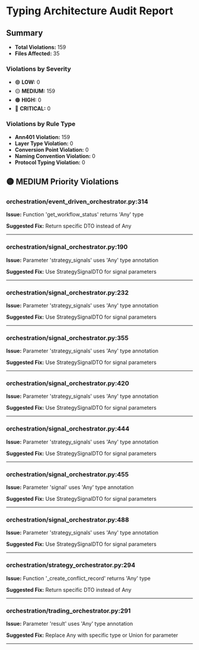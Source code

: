 # Typing Architecture Audit Report

## Summary

- **Total Violations:** 159
- **Files Affected:** 35

### Violations by Severity

- 🟢 **LOW:** 0
- 🟡 **MEDIUM:** 159
- 🟠 **HIGH:** 0
- 🔴 **CRITICAL:** 0

### Violations by Rule Type

- **Ann401 Violation:** 159
- **Layer Type Violation:** 0
- **Conversion Point Violation:** 0
- **Naming Convention Violation:** 0
- **Protocol Typing Violation:** 0

## 🟡 MEDIUM Priority Violations

### orchestration/event_driven_orchestrator.py:314

**Issue:** Function 'get_workflow_status' returns 'Any' type

**Suggested Fix:** Return specific DTO instead of Any

---

### orchestration/signal_orchestrator.py:190

**Issue:** Parameter 'strategy_signals' uses 'Any' type annotation

**Suggested Fix:** Use StrategySignalDTO for signal parameters

---

### orchestration/signal_orchestrator.py:232

**Issue:** Parameter 'strategy_signals' uses 'Any' type annotation

**Suggested Fix:** Use StrategySignalDTO for signal parameters

---

### orchestration/signal_orchestrator.py:355

**Issue:** Parameter 'strategy_signals' uses 'Any' type annotation

**Suggested Fix:** Use StrategySignalDTO for signal parameters

---

### orchestration/signal_orchestrator.py:420

**Issue:** Parameter 'strategy_signals' uses 'Any' type annotation

**Suggested Fix:** Use StrategySignalDTO for signal parameters

---

### orchestration/signal_orchestrator.py:444

**Issue:** Parameter 'strategy_signals' uses 'Any' type annotation

**Suggested Fix:** Use StrategySignalDTO for signal parameters

---

### orchestration/signal_orchestrator.py:455

**Issue:** Parameter 'signal' uses 'Any' type annotation

**Suggested Fix:** Use StrategySignalDTO for signal parameters

---

### orchestration/signal_orchestrator.py:488

**Issue:** Parameter 'strategy_signals' uses 'Any' type annotation

**Suggested Fix:** Use StrategySignalDTO for signal parameters

---

### orchestration/strategy_orchestrator.py:294

**Issue:** Function '_create_conflict_record' returns 'Any' type

**Suggested Fix:** Return specific DTO instead of Any

---

### orchestration/trading_orchestrator.py:291

**Issue:** Parameter 'result' uses 'Any' type annotation

**Suggested Fix:** Replace Any with specific type or Union for parameter

---

